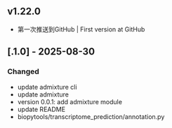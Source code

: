 ## v1.22.0
- 第一次推送到GitHub | First version at GitHub
## [.1.0] - 2025-08-30

### Changed
- update admixture cli
- update admixture
- version 0.0.1: add admixture module
- update README
- biopytools/transcriptome_prediction/annotation.py


